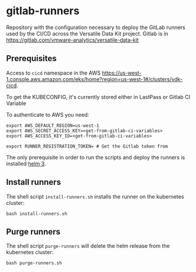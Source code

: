 # gitlab-runners

Repository with the configuration necessary to deploy the GitLab runners used by the CI/CD across the Versatile Data Kit project.
Gitlab is in https://gitlab.com/vmware-analytics/versatile-data-kit

## Prerequisites

Access to `cicd` namespace in the AWS https://us-west-1.console.aws.amazon.com/eks/home?region=us-west-1#/clusters/vdk-cicd.

To get the KUBECONFIG, it's currently stored either in LastPass or Gitlab CI Variable

To authenticate to AWS you need:
```
export AWS_DEFAULT_REGION=us-west-1
export AWS_SECRET_ACCESS_KEY=<get-from-gitlab-ci-variables>
export AWS_ACCESS_KEY_ID=<get-from-gitlab-ci-variables>

export RUNNER_REGISTRATION_TOKEN= # Get the Gitlab token from
```
The only prerequisite in order to run the scripts and deploy the runners is installed [helm 3](https://helm.sh/docs/).

## Install runners

The shell script `install-runners.sh` installs the runner on the kubernetes cluster:

```
bash install-runners.sh
```

## Purge runners

The shell script `purge-runners` will delete the helm release from the kubernetes cluster:

```
bash purge-runners.sh
```
